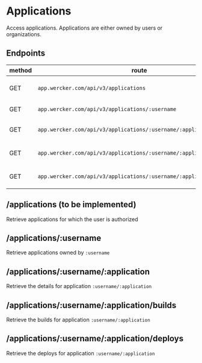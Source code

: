 # Applications
Access applications. Applications are either owned by users or organizations.

## Endpoints
| method | route | description |
| ------ | ----- | ----------- |
| GET | `app.wercker.com/api/v3/applications` | retrieve applications for which the user is authorized |
| GET | `app.wercker.com/api/v3/applications/:username` | retrieve applications owned by `:username` |
| GET | `app.wercker.com/api/v3/applications/:username/:application` | retrieve the details for application `:username/:application` |
| GET | `app.wercker.com/api/v3/applications/:username/:application/builds` | retrieve the builds for application `:username/:application` |
| GET | `app.wercker.com/api/v3/applications/:username/:application/deploys` | retrieve the deploys for application `:username/:application` |

## /applications (to be implemented)
Retrieve applications for which the user is authorized

## /applications/:username
Retrieve applications owned by `:username`

## /applications/:username/:application
Retrieve the details for application `:username/:application`

## /applications/:username/:application/builds
Retrieve the builds for application `:username/:application`

## /applications/:username/:application/deploys
Retrieve the deploys for application `:username/:application`

